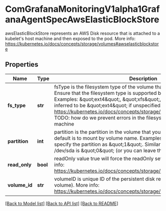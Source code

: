 # ComGrafanaMonitoringV1alpha1GrafanaAgentSpecAwsElasticBlockStore

awsElasticBlockStore represents an AWS Disk resource that is attached to a kubelet's host machine and then exposed to the pod. More info: https://kubernetes.io/docs/concepts/storage/volumes#awselasticblockstore
## Properties
Name | Type | Description | Notes
------------ | ------------- | ------------- | -------------
**fs_type** | **str** | fsType is the filesystem type of the volume that you want to mount. Tip: Ensure that the filesystem type is supported by the host operating system. Examples: \&quot;ext4\&quot;, \&quot;xfs\&quot;, \&quot;ntfs\&quot;. Implicitly inferred to be \&quot;ext4\&quot; if unspecified. More info: https://kubernetes.io/docs/concepts/storage/volumes#awselasticblockstore TODO: how do we prevent errors in the filesystem from compromising the machine | [optional] 
**partition** | **int** | partition is the partition in the volume that you want to mount. If omitted, the default is to mount by volume name. Examples: For volume /dev/sda1, you specify the partition as \&quot;1\&quot;. Similarly, the volume partition for /dev/sda is \&quot;0\&quot; (or you can leave the property empty). | [optional] 
**read_only** | **bool** | readOnly value true will force the readOnly setting in VolumeMounts. More info: https://kubernetes.io/docs/concepts/storage/volumes#awselasticblockstore | [optional] 
**volume_id** | **str** | volumeID is unique ID of the persistent disk resource in AWS (Amazon EBS volume). More info: https://kubernetes.io/docs/concepts/storage/volumes#awselasticblockstore | 

[[Back to Model list]](../README.md#documentation-for-models) [[Back to API list]](../README.md#documentation-for-api-endpoints) [[Back to README]](../README.md)


